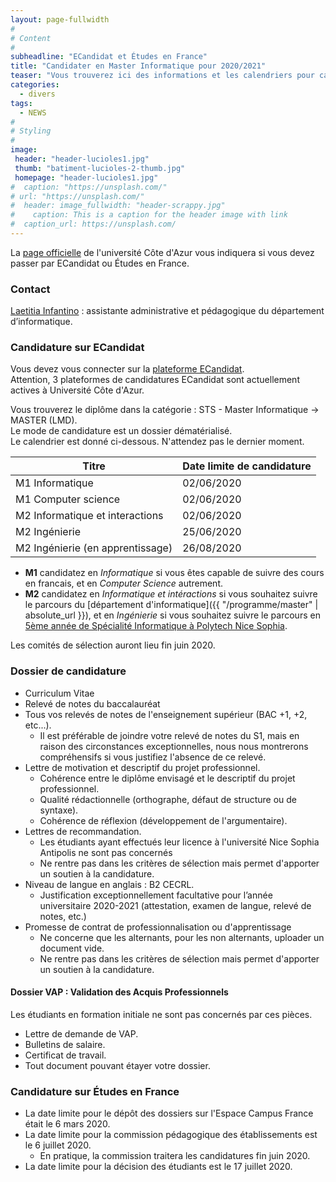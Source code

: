 ```yaml
---
layout: page-fullwidth
#
# Content
#
subheadline: "ECandidat et Études en France"
title: "Candidater en Master Informatique pour 2020/2021"
teaser: "Vous trouverez ici des informations et les calendriers pour candidater aux deux années du Master Informatique pour l'année universitaire 2020/2021. Cette page sera mise à jour régulièrement."
categories:
  - divers
tags:
  - NEWS
#
# Styling
#
image:
 header: "header-lucioles1.jpg"
 thumb: "batiment-lucioles-2-thumb.jpg"
 homepage: "header-lucioles1.jpg"
#  caption: "https://unsplash.com/"
# url: "https://unsplash.com/"
#  header: image_fullwidth: "header-scrappy.jpg"
#    caption: This is a caption for the header image with link
#  caption_url: https://unsplash.com/
---
```



La [page officielle](http://univ-cotedazur.fr/inscriptions/fr/etapes/candidatures/master) de l'université Côte d'Azur vous indiquera si vous devez passer par ECandidat ou Études en France. 


### Contact 

[Laetitia Infantino](mailto:laetitia.infantino@univ-cotedazur.fr) : assistante administrative et pédagogique du département d’informatique.
    
### Candidature sur ECandidat 

Vous devez vous connecter sur la [plateforme ECandidat](https://ecandidat.univ-cotedazur.fr/Master/).  
Attention, 3 plateformes de candidatures ECandidat sont actuellement actives à Université Côte d'Azur. 

Vous trouverez le diplôme dans la catégorie : STS - Master Informatique -> MASTER (LMD).  
Le mode de candidature est un dossier dématérialisé.  	
Le calendrier est donné ci-dessous. N'attendez pas le dernier moment.

| Titre                            | Date limite de candidature |
|----------------------------------|----------------------------|
| M1 Informatique                  | 02/06/2020                 |
| M1 Computer science              | 02/06/2020                 |
| M2 Informatique et interactions  | 02/06/2020                 |
| M2 Ingénierie                    | 25/06/2020                 |
| M2 Ingénierie (en apprentissage) | 26/08/2020                 |

- **M1** candidatez en *Informatique* si vous êtes capable de suivre des cours en francais, et en *Computer Science* autrement.  
- **M2** candidatez en *Informatique et intéractions* si vous souhaitez suivre le parcours du [département d'informatique]({{ "/programme/master"  | absolute_url }}), et en *Ingénierie* si vous souhaitez suivre le parcours en [5ème année de Spécialité Informatique à Polytech Nice Sophia](http://unice.fr/polytechnice/fr/formation/informatique/specialite_si5).

Les comités de sélection auront lieu fin juin 2020.

### Dossier de candidature
 - Curriculum Vitae
 - Relevé de notes du baccalauréat
 - Tous vos relevés de notes de l'enseignement supérieur (BAC +1, +2, etc...).
    - Il est préférable de joindre votre relevé de notes du S1, mais en raison des circonstances exceptionnelles, nous nous montrerons compréhensifs si vous justifiez l'absence de ce relevé.
 - Lettre de motivation et descriptif du projet professionnel.
   -  Cohérence entre le diplôme envisagé et le descriptif du projet professionnel. 
   -  Qualité rédactionnelle (orthographe, défaut de structure ou de syntaxe). 
   -  Cohérence de réflexion (développement de l'argumentaire).
 - Lettres de recommandation.
   -  Les étudiants ayant effectués leur licence à l'université Nice Sophia Antipolis ne sont pas concernés
   -  Ne rentre pas dans les critères de sélection mais permet d'apporter un soutien à la candidature. 
 - Niveau de langue en anglais : B2 CECRL.
   - Justification exceptionnellement facultative pour l’année universitaire 2020-2021 (attestation, examen de langue, relevé de notes, etc.)
 - Promesse de contrat de professionnalisation ou d'apprentissage 
   - Ne concerne que les alternants, pour les non alternants, uploader un document vide. 
   - Ne rentre pas dans les critères de sélection mais permet d'apporter un soutien à la candidature.	
	
    
#### Dossier VAP : Validation des Acquis Professionnels 

Les étudiants en formation initiale ne sont pas concernés par ces pièces. 

 - Lettre de demande de VAP.
 - Bulletins de salaire.
 - Certificat de travail.
 - Tout document pouvant étayer votre dossier.
	

### Candidature sur Études en France

- La date limite pour le dépôt des dossiers sur l'Espace Campus France était le 6 mars 2020.
- La date limite pour la commission pédagogique des établissements est le 6 juillet 2020. 
  - En pratique, la commission traitera les candidatures fin juin 2020.
- La date limite pour la décision des étudiants est le 17 juillet 2020. 


